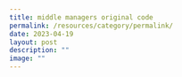 ```yaml
---
title: middle managers original code
permalink: /resources/category/permalink/
date: 2023-04-19
layout: post
description: ""
image: ""
---
```

